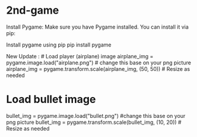 # 2nd-game
Install Pygame: Make sure you have Pygame installed. You can install it via pip:

Install pygame using pip
pip install pygame



New Update : # Load player (airplane) image
airplane_img = pygame.image.load("airplane.png") # change this base on your png picture
airplane_img = pygame.transform.scale(airplane_img, (50, 50))  # Resize as needed


# Load bullet image
bullet_img = pygame.image.load("bullet.png") #change this base on your png picture
bullet_img = pygame.transform.scale(bullet_img, (10, 20))  # Resize as needed
